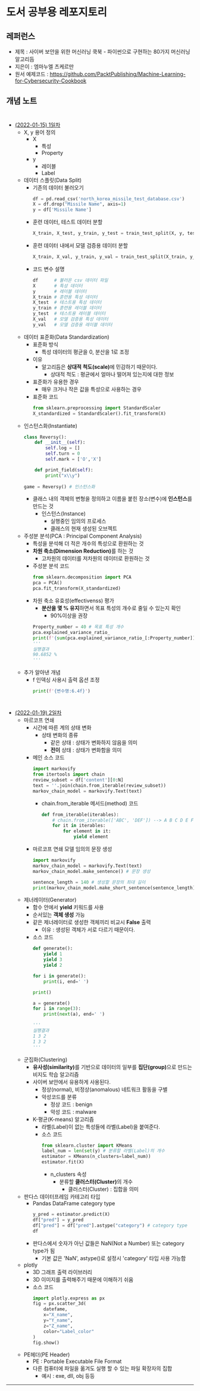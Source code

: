 # 도서 공부용 레포지토리

## 레퍼런스

- 제목 : 사이버 보안을 위한 머신러닝 쿡북 - 파이썬으로 구현하는 80가지 머신러닝 알고리듬
- 지은이 : 엠마누엘 츠케르만
- 원서 예제코드 : https://github.com/PacktPublishing/Machine-Learning-for-Cybersecurity-Cookbook

## 개념 노트

#
- [(2022-01-15) 1일차](./note/2022-01-15.ipynb)
    - X, y 용어 정의
        - X
            - 특성
            - Property
        - y
            - 레이블
            - Label
    - 데이터 스플릿(Data Split)
        - 기존의 데이터 불러오기
            ```python
            df = pd.read_csv('north_korea_missile_test_database.csv')
            X = df.drop("Missile Name", axis=1)
            y = df['Missile Name']
            ```
        - 훈련 데이터, 테스트 데이터 분할
            ```python
            X_train, X_test, y_train, y_test = train_test_split(X, y, test_size=0.2, random_state=31)
            ```
        - 훈련 데이터 내에서 모델 검증용 데이터 분할
            ```python
            X_train, X_val, y_train, y_val = train_test_split(X_train, y_train, test_size=0.25, random_state=31)
            ```
        - 코드 변수 설명
            ```python
            df      # 불러온 csv 데이터 파일
            X       # 특성 데이터
            y       # 레이블 데이터
            X_train # 훈련용 특성 데이터
            X_test  # 테스트용 특성 데이터
            y_train # 훈련용 레이블 데이터
            y_test  # 테스트용 레이블 데이터
            X_val   # 모델 검증용 특성 데이터
            y_val   # 모델 검증용 레이블 데이터
    - 데이터 표준화(Data Standardization)
        - 표준화 방식
            - 특성 데이터의 평균을 0, 분산을 1로 조정
        - 이유
            - 알고리듬은 <b>상대적 척도(scale)</b>에 민감하기 때문이다.
                - 상대적 척도 : 평균에서 얼마나 떨어져 있는지에 대한 정보
        - 표준화가 유용한 경우
            - 매우 크거나 작은 값을 특성으로 사용하는 경우
        - 표준화 코드
            ```python
            from sklearn.preprocessing import StandardScaler
            X_standardized = StandardScaler().fit_transform(X)
            ```
    - 인스턴스화(Instantiate)
        ```python
        class Reversy():
            def __init__(self):
                self.log = []
                self.turn = 0
                self.mark = ['O','X']

            def print_field(self):
                print("x\\y")
                
        game = Reversy() # 인스턴스화
        ```
        - 클래스 내의 객체의 변형을 정의하고 이름을 붙힌 장소(변수)에 <b>인스턴스</b>를 만드는 것
            - 인스턴스(Instance)
                - 실행중인 임의의 프로세스
                - 클래스의 현재 생성된 오브젝트
    - 주성분 분석(PCA : Principal Component Analysis)
        - 특성을 분석해 더 적은 개수의 특성으로 환원하는 것
        - <b>차원 축소(Dimension Reduction)</b>를 하는 것
            - 고차원의 데이터를 저차원의 데이터로 환원하는 것
        - 주성분 분석 코드
            ```python
            from sklearn.decomposition import PCA
            pca = PCA()
            pca.fit_transform(X_standardized)
            ```
        - 차원 축소 유효성(effectivenss) 평가
            - <b>분산을 몇 % 유지</b>하면서 목표 특성의 개수로 줄일 수 있는지 확인
                - 90%이상을 권장
            ```python
            Property_number = 40 # 목표 특성 개수
            pca.explained_variance_ratio_
            print(f'{sum(pca.explained_variance_ratio_[:Property_number])*100:6.4f} %')
            '''
            실행결과
            90.6852 %
            '''
            ```
    - 추가 알아낸 개념
        - f 인덱싱 사용시 출력 옵션 조정
            ```python
            print(f'{변수명:6.4f}')
            ```

#
- [(2022-01-19) 2일차](./note/2022-01-19.ipynb)
    - 마르코프 연쇄
        - 시간에 따른 계의 상태 변화
            - 상태 변화의 종류
                - 같은 상태 : 상태가 변화하지 않음을 의미
                - <b>전이</b> 상태 : 상태가 변화함을 의미
        - 메인 소스 코드
            ```python
            import markovify
            from itertools import chain
            review_subset = df['content'][0:N]
            text = ''.join(chain.from_iterable(review_subset))
            markov_chain_model = markovify.Text(text)
            ```
            - chain.from_iterable 메서드(method) 코드
                ```python
                def from_iterable(iterables):
                    # chain.from_iterable(['ABC', 'DEF']) --> A B C D E F
                    for it in iterables:
                        for element in it:
                            yield element
                ```
        - 마르코프 연쇄 모델 임의의 문장 생성
            ```python
            import markovify
            markov_chain_model = markovify.Text(text)
            markov_chain_model.make_sentence() # 문장 생성

            sentence_length = 140 # 생성할 문장의 최대 길이
            print(markov_chain_model.make_short_sentence(sentence_length)) # 문장 생성
            ```
    - 제너레이터(Generator)
        - 함수 안에서 <b>yield</b> 키워드를 사용
        - 순서있는 <b>객체 생성</b> 가능
        - 같은 제너레이터로 생성한 객체끼리 비교시 <b>False</b> 출력
            - 이유 : 생성된 객체가 서로 다르기 때문이다.
        - 소스 코드
            ```python
            def generate():
                yield 1
                yield 3
                yield 2
        
            for i in generate():
                print(i, end=' ')

            print()

            a = generate()
            for i in range(3):
                print(next(a), end=' ')
            
            '''
            실행결과
            1 3 2
            1 3 2
            '''
            ```
    - 군집화(Clustering)
        - <b>유사성(similarity)</b>를 기반으로 데이터의 일부를 <b>집단(group)</b>으로 만드는 비지도 학습 알고리즘
        - 사이버 보안에서 유용하게 사용된다.
            - 정상(normal), 비정상(anomalous) 네트워크 활동을 구별
            - 악성코드를 분류
                - 정상 코드 : benign
                - 악성 코드 : malware
        - K-평균(K-means) 알고리즘
            - 라벨(Label)이 없는 특성들에 라벨(Label)을 붙여준다.
            - 소스 코드
                ```python
                from sklearn.cluster import KMeans
                label_num = len(set(y) # 분류할 라벨(Label)의 개수
                estimator = KMeans(n_clusters=label_num))
                estimator.fit(X)
                ```
                - n_clusters 속성
                    - 분류할 <b>클러스터(Cluster)</b>의 개수
                        - 클러스터(Cluster) : 집합을 의미
    - 판다스 데이터프레임 카테고리 타입
        - Pandas DataFrame category type
            ```python
            y_pred = estimator.predict(X)
            df["pred"] = y_pred
            df["pred"] = df["pred"].astype("category") # category type
            df
            ```
        - 판다스에서 숫자가 아닌 값들은 NaN(Not a Number) 또는 category type가 됨
            - 기본 값은 'NaN', astype()로 설정시 'category' 타입 사용 가능함
    - plotly
        - 3D 그래프 출력 라이브러리
        - 3D 이미지를 출력해주기 때문에 이해하기 쉬움
        - 소스 코드
            ```python
            import plotly.express as px
            fig = px.scatter_3d(
                datefame,
                x="X_name",
                y="Y_name",
                z="Z_name",
                color="Label_color"
            )
            fig.show()
            ```
    - PE헤더(PE Header)
        - PE : Portable Executable File Format
        - 다른 컴퓨터에 파일을 옮겨도 실행 할 수 있는 파일 확장자의 집합
            - 예시 : exe, dll, obj 등등
---
